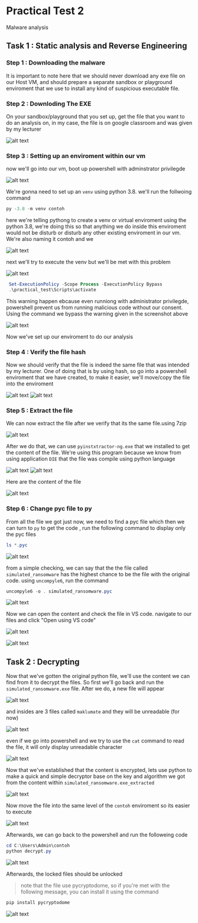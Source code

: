 # Practical Test 2
Malware analysis

## Task 1 : Static analysis and Reverse Engineering

### Step 1 :  Downloading the malware
It is important to note here that we should never download any exe file on our Host VM, and should prepare a separate sandbox or playground enviroment that we use to install any kind of suspicious executable file.

### Step 2 : Downloding The EXE

On your sandbox/playground that you set up, get the file that you want to do an analysis on, in my case, the file is on google classroom and was given by my lecturer

![alt text](screenshot/ransomware.png)

### Step 3 : Setting up an enviroment within our vm 

now we'll go into our vm, boot up powershell with adminstrator privilegde 

![alt text](screenshot/adminpriv.png)

We're gonna need to set up an `venv` using python 3.8. we'll run the follwoing command 

```powershell
py -3.8 -m venv contoh
```

here we're telling pythong to create a venv or virtual enviroment using the python 3.8, we're doing this so that anything we do inside this enviroment would not be disturb or disturb any other existing enviroment in our vm. We're also naming it contoh and we 

![alt text](screenshot/enviroment.png)

next we'll try to execute the venv but we'll be met with this problem

![alt text](screenshot/warning.png)
```powershell
 Set-ExecutionPolicy -Scope Process -ExecutionPolicy Bypass
 .\practical_test\Scripts\activate
```
This warning happen ebcause even runniong with administrator privilegde, powershell prevent us from running malicious code without our consent. Using the command we bypass the warning given in the screenshot above

![alt text](screenshot/venvfinished.png)

Now we've set up our enviroment to do our analysis

### Step 4 : Verify the file hash

Now we should verify that the file is indeed the same file that was intended by my lecturer. One of doing that is by using hash, so go into a powershell enviroment that we have created, to make it easier, we'll move/copy the file into the enviroment 

![alt text](screenshot/MalwareHash.png)
![alt text](screenshot/Hashbylecturer.png)

### Step 5 : Extract the file

We can now extract the file after we verify that its the same file.using 7zip 

![alt text](screenshot/Extract.png)

After we do that, we can use `pyinstxtractor-ng.exe` that we installed to get the content of the file. We're using this program because we know from using application `DIE` that the file was compile using python language

![alt text](screenshot/DIE.png)
![alt text](screenshot/pyextract.png)

Here are the content of the file 

![alt text](screenshot/Content.png)

### Step 6 : Change pyc file to py

From all the file we got just now, we need to find a pyc file which then we can turn to `py` to get the code , run the following command to display only the pyc files

```powershell
ls *.pyc
```

![alt text](screenshot/listpyc.png)

from a simple checking, we can say that the the file called `simulated_ransomware` has the highest chance to be the file with the original code. using `uncompyle6`, run the command

```powershell
uncompyle6 -o . simulated_ransomware.pyc
```

![alt text](screenshot/changetopy.png)

Now we can open the content and check the file in VS code. navigate to our files and click "Open using VS code" 

![alt text](screenshot/pyinfile.png)

![alt text](screenshot/contentpy.png)

## Task 2 : Decrypting

Now that we've gotten the original python file, we'll use the content we can find from it to decrypt the files. So first we'll go back and run the `simulated_ransomware.exe` file. After we do, a new file will appear

![alt text](screenshot/lockedfiles.png)

and insides are 3 files called `maklumate` and they will be unreadable (for now)

![alt text](screenshot/maklumat.png)

even if we go into powershell and we try to use the `cat` command to read the file, it will only display unreadable character

![alt text](screenshot/maklumatcontent.png)

Now that we've established that the content is encrypted, lets use python to make a quick and simple decryptor base on the key and algorithm we got from the content within `simulated_ransomware.exe_extracted` 

![alt text](screenshot/code.png)

Now move the file into the same level of the `contoh` enviroment so its easier to execute

![alt text](screenshot/decryptor.png)

Afterwards, we can go back to the powershell and run the followeing code

```powershell
cd C:\Users\Admin\contoh
python decrypt.py
```

![alt text](screenshot/decrypted.png)

Afterwards, the locked files should be unlocked

>note that the file use pycryptodome, so if you're met with the following message, you can install it using the command 

```powershell
pip install pycryptodome
```

![alt text](screenshot/pycruptodome.png)